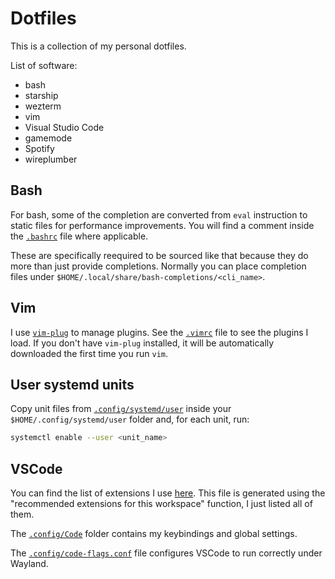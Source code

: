 # Dotfiles

This is a collection of my personal dotfiles.

List of software:

- bash
- starship
- wezterm
- vim
- Visual Studio Code
- gamemode
- Spotify
- wireplumber

## Bash

For bash, some of the completion are converted from `eval` instruction to static files
for performance improvements.
You will find a comment inside the [`.bashrc`](.bashrc) file where applicable.

These are specifically reequired to be sourced like that because they do more than
just provide completions. Normally you can place completion files
under `$HOME/.local/share/bash-completions/<cli_name>`.

## Vim

I use [`vim-plug`](https://github.com/junegunn/vim-plug) to manage plugins. See the [`.vimrc`](.vimrc) file
to see the plugins I load. If you don't have `vim-plug` installed, it will be automatically downloaded the first time
you run `vim`.

## User systemd units

Copy unit files from [`.config/systemd/user`](.config/systemd/user/) inside your `$HOME/.config/systemd/user` folder
and, for each unit, run:

```bash
systemctl enable --user <unit_name>
```

## VSCode

You can find the list of extensions I use [here](.vscode/extensions.json).
This file is generated using the "recommended extensions for this workspace" function,
I just listed all of them.

The [`.config/Code`](.config/Code/) folder contains my keybindings and global settings.

The [`.config/code-flags.conf`](.config/code-flags.conf) file configures VSCode to run
correctly under Wayland.

